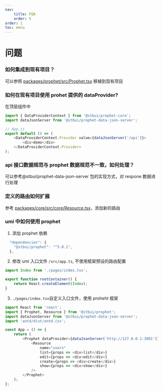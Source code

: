```yaml
---
nav:
    title: FQA
    order: 5
order: 1
toc: menu
---
```


# 问题

### 如何集成到现有项目？

可以参照 [packages/prophet/src/Prophet.tsx](https://github.com/stbui/prophet/blob/master/packages/prophet/src/Prophet.tsx) 移植到现有项目

### 如何在现有项目使用 prohet 提供的 dataProvider?

在顶层组件中

```js
import { DataProviderContext } from '@stbui/prophet-core';
import dataJsonServer from '@stbui/prophet-data-json-server';

// App.js
export default () => (
    <DataProviderContext.Provider value={dataJsonServer('/api')}>
        <div>demo</div>
    </DataProviderContext.Provider>
);
```

### api 接口数据规范与 prophet 数据规范不一致，如何处理？

可以参考@stbui/prophet-data-json-server 包的实现方式，对 respone 数据进行处理

### 定义的路由如何扩展

参考 [packages/core/src/core/Resource.tsx](https://github.com/stbui/prophet/blob/master/packages/core/src/core/Resource.tsx)，添加新的路由

### umi 中如何使用 prophet

1. 添加 prophet 依赖

```js
  "dependencies": {
    "@stbui/prophet": "^3.0.1",
  },
```

2. 修改 umi 入口文件 `/src/app.ts`, 不使用框架预设的路由配置

```js
import Index from './pages/index.tsx';

export function rootContainer() {
    return React.createElement(Index);
}
```

3. `./pages/index.tsx`自定义入口文件，使用 proheht 框架

```js
import React from 'react';
import { Prophet, Resource } from '@stbui/prophet';
import dataJsonServer from '@stbui/prophet-data-json-server';
import 'antd/dist/antd.css';

const App = () => {
    return (
        <Prophet dataProvider={dataJsonServer('http://127.0.0.1:3001')}>
            <Resource
                name="users"
                list={props => <div>list</div>}
                edit={props => <div>edit</div>}
                create={props => <div>create</div>}
                show={props => <div>show</div>}
            />
        </Prophet>
    );
};
```
